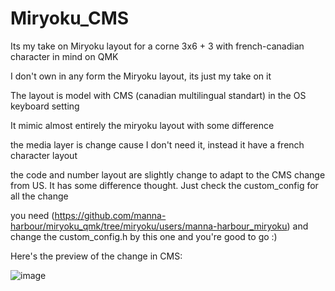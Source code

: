 # Miryoku_CMS
Its my take on Miryoku layout for a corne 3x6 + 3 with french-canadian character in mind on QMK

I don't own in any form the Miryoku layout, its just my take on it

The layout is model with CMS (canadian multilingual standart) in the OS keyboard setting

It mimic almost entirely the miryoku layout with some difference

the media layer is change cause I don't need it, instead it have a french character layout

the code and number layout are slightly change to adapt to the CMS change from US. It has some difference thought. 
Just check the custom_config for all the change

you need (https://github.com/manna-harbour/miryoku_qmk/tree/miryoku/users/manna-harbour_miryoku) and change the custom_config.h by this one and you're good to go :)

Here's the preview of the change in CMS:

![image](https://user-images.githubusercontent.com/129521661/232248123-a563557e-ba69-485c-a969-0ef535580710.png)
